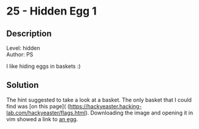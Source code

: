 # 25 - Hidden Egg 1

## Description

Level: hidden<br/>
Author: PS

I like hiding eggs in baskets :)

## Solution

The hint suggested to take a look at a basket. The only basket that I could find was [on this page](
(https://hackyeaster.hacking-lab.com/hackyeaster/flags.html). Downloading the image and opening it in vim showed a link
to [an egg](https://hackyeaster.hacking-lab.com/hackyeaster/images/eggs/f8f87dfe67753457dfee34648860dfe786.png).
